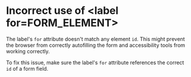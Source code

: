 # Incorrect use of &lt;label for=FORM_ELEMENT&gt;

The label's `for` attribute doesn't match any element `id`. This might prevent the browser from correctly autofilling the form and accessibility tools from working correctly.

To fix this issue, make sure the label's `for` attribute references the correct `id` of a form field.
